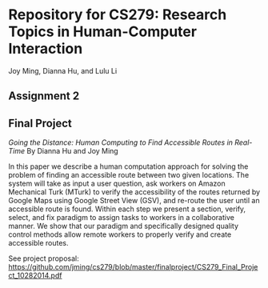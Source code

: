 # Repository for CS279: Research Topics in Human-Computer Interaction 
Joy Ming, Dianna Hu, and Lulu Li

## Assignment 2

## Final Project
*Going the Distance: Human Computing to Find Accessible Routes in Real-Time*
By Dianna Hu and Joy Ming

In this paper we describe a human computation approach for solving the problem of finding an accessible route between two given locations. 
The system will take as input a user question, ask workers on Amazon Mechanical Turk (MTurk) to verify the accessibility of the routes returned by 
Google Maps using Google Street View (GSV), and re-route the user until an accessible route is found. Within each step we present a section, verify, 
select, and fix paradigm to assign tasks to workers in a collaborative manner. We show that our paradigm and specifically designed 
quality control methods allow remote workers to properly verify and create accessible routes.

See project proposal: https://github.com/jming/cs279/blob/master/finalproject/CS279_Final_Project_10282014.pdf

